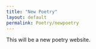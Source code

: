 ```yaml
---
title: "New Poetry"
layout: default
permalink: Poetry/newpoetry
---
```

This will be a new poetry website.
